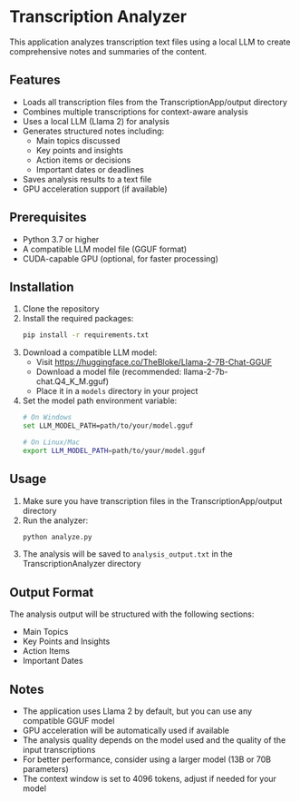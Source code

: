 # Transcription Analyzer

This application analyzes transcription text files using a local LLM to create comprehensive notes and summaries of the content.

## Features

- Loads all transcription files from the TranscriptionApp/output directory
- Combines multiple transcriptions for context-aware analysis
- Uses a local LLM (Llama 2) for analysis
- Generates structured notes including:
  - Main topics discussed
  - Key points and insights
  - Action items or decisions
  - Important dates or deadlines
- Saves analysis results to a text file
- GPU acceleration support (if available)

## Prerequisites

- Python 3.7 or higher
- A compatible LLM model file (GGUF format)
- CUDA-capable GPU (optional, for faster processing)

## Installation

1. Clone the repository
2. Install the required packages:
   ```bash
   pip install -r requirements.txt
   ```
3. Download a compatible LLM model:
   - Visit https://huggingface.co/TheBloke/Llama-2-7B-Chat-GGUF
   - Download a model file (recommended: llama-2-7b-chat.Q4_K_M.gguf)
   - Place it in a `models` directory in your project
4. Set the model path environment variable:
   ```bash
   # On Windows
   set LLM_MODEL_PATH=path/to/your/model.gguf

   # On Linux/Mac
   export LLM_MODEL_PATH=path/to/your/model.gguf
   ```

## Usage

1. Make sure you have transcription files in the TranscriptionApp/output directory
2. Run the analyzer:
   ```bash
   python analyze.py
   ```
3. The analysis will be saved to `analysis_output.txt` in the TranscriptionAnalyzer directory

## Output Format

The analysis output will be structured with the following sections:
- Main Topics
- Key Points and Insights
- Action Items
- Important Dates

## Notes

- The application uses Llama 2 by default, but you can use any compatible GGUF model
- GPU acceleration will be automatically used if available
- The analysis quality depends on the model used and the quality of the input transcriptions
- For better performance, consider using a larger model (13B or 70B parameters)
- The context window is set to 4096 tokens, adjust if needed for your model 